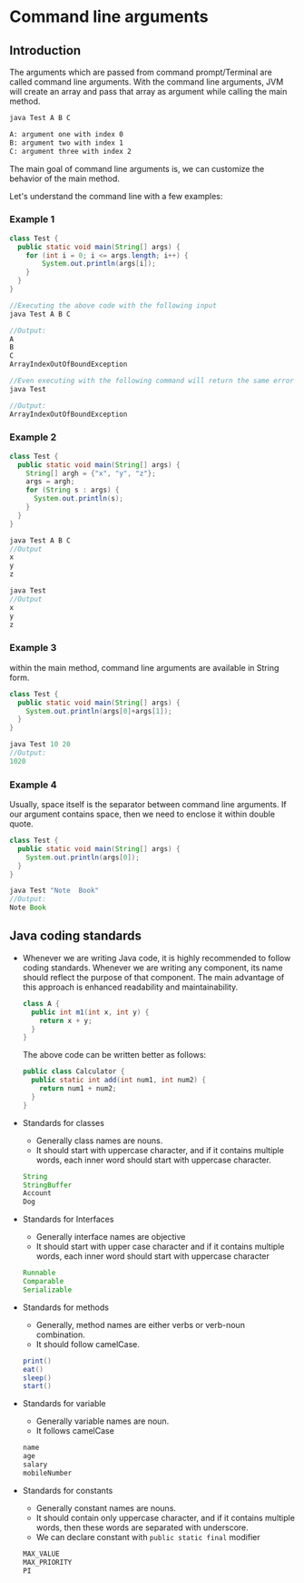 # Command line arguments

## Introduction

The arguments which are passed from command prompt/Terminal are called command line arguments.
With the command line arguments, JVM will create an array and pass that array as argument while calling the main method.
```cmd
java Test A B C

A: argument one with index 0
B: argument two with index 1
C: argument three with index 2
```

The main goal of command line arguments is, we can customize the behavior of the main method.<br>

Let's understand the command line with a few examples:
### Example 1

```java linenums="1"
class Test {
  public static void main(String[] args) {
    for (int i = 0; i <= args.length; i++) {
        System.out.println(args[i]);
    }
  }  
}

//Executing the above code with the following input
java Test A B C

//Output:
A
B
C
ArrayIndexOutOfBoundException

//Even executing with the following command will return the same error
java Test

//Output:
ArrayIndexOutOfBoundException
```

### Example 2
```java linenums="1"
class Test {
  public static void main(String[] args) {
    String[] argh = {"x", "y", "z"};
    args = argh;
    for (String s : args) {
      System.out.println(s);  
    }
  }  
}

java Test A B C
//Output
x
y
z

java Test
//Output
x
y
z
```

### Example 3
within the main method, command line arguments are available in String form.
```java linenums="1"
class Test {
  public static void main(String[] args) {
    System.out.println(args[0]+args[1]);      
  }
}

java Test 10 20
//Output:
1020
```

### Example 4
Usually, space itself is the separator between command line arguments. If our argument contains space, then we need to enclose it within double quote.

```java linenums="1"
class Test {
  public static void main(String[] args) {
    System.out.println(args[0]);      
  }
}

java Test "Note  Book"
//Output:
Note Book
```

## Java coding standards
- Whenever we are writing Java code, it is highly recommended to follow coding standards. Whenever we are writing any component, 
  its name should reflect the purpose of that component.
  The main advantage of this approach is enhanced readability and maintainability.
  ```java linenums="1"
  class A {
    public int m1(int x, int y) {
      return x + y;
    }
  }
  ```
  The above code can be written better as follows:
  ```java linenums="1"
  public class Calculator {
    public static int add(int num1, int num2) {
      return num1 + num2;
    }
  } 
  ```

- Standards for classes
    - Generally class names are nouns.
    - It should start with uppercase character, and if it contains multiple words, each inner word should start with uppercase character.
    ```java linenums="1"
    String
    StringBuffer
    Account
    Dog
    ```
- Standards for Interfaces
    - Generally interface names are objective
    - It should start with upper case character and if it contains multiple words, each inner word should start with uppercase character
    ```java linenums="1"
    Runnable
    Comparable
    Serializable
    ```

- Standards for methods
    - Generally, method names are either verbs or verb-noun combination.
    - It should follow camelCase.
    ```java linenums="1"
    print()
    eat()
    sleep()
    start()
    ```

- Standards for variable
    - Generally variable names are noun.
    - It follows camelCase
    ```java linenums="1"
    name
    age
    salary
    mobileNumber
    ```
  
- Standards for constants
    - Generally constant names are nouns.
    - It should contain only uppercase character, and if it contains multiple words, then these words are separated with underscore.
    - We can declare constant with `public static final` modifier
    ```java linenums="1"
    MAX_VALUE
    MAX_PRIORITY
    PI
    ```